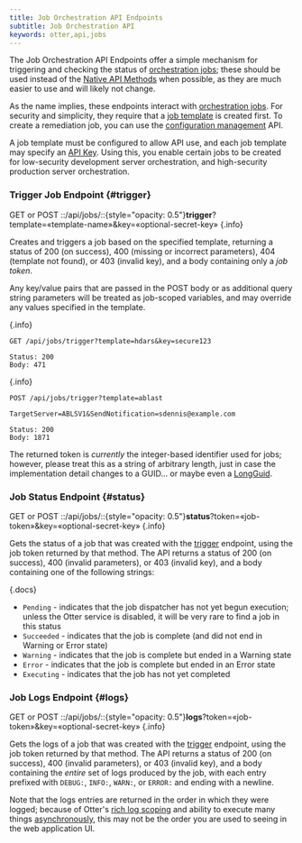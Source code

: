 ```yaml
---
title: Job Orchestration API Endpoints
subtitle: Job Orchestration API
keywords: otter,api,jobs
---
```


<style type="text/css">
    th {
        font-weight: normal;
        font-style: italic;
    }
</style>


The Job Orchestration API Endpoints offer a simple mechanism for triggering and checking the status of [orchestration jobs](../../core-concepts/jobs#orchestration); these should be used instead of the [Native API Methods](../api#native) when possible, as they are much easier to use and will likely not change.

As the name implies, these endpoints interact with [orchestration jobs](../../core-concepts/jobs#orchestration). For security and simplicity, they require that a [job template](../../core-concepts/jobs#templates) is created first. To create a remediation job, you can use the [configuration management](configuration-management#trigger-remediation) API.

A job template must be configured to allow API use, and each job template may specify an [API Key](../../administration/security#api-keys). Using this, you enable certain jobs to be created for low-security development server orchestration, and high-security production server orchestration.

### Trigger Job Endpoint {#trigger}

GET or POST ::/api/jobs/::{style="opacity: 0.5"}**trigger**?template=&laquo;template-name&raquo;&amp;key=&laquo;optional-secret-key&raquo; {.info}

Creates and triggers a job based on the specified template, returning a status of 200 (on success), 400 (missing or incorrect parameters), 404 (template not found), or 403 (invalid key), and a body containing only a *job token*.

Any key/value pairs that are passed in the POST body or as additional query string parameters will be treated as job-scoped variables, and may override any values specified in the template.

<tab-block>
<tab name="Simple GET">

{.info}
```
GET /api/jobs/trigger?template=hdars&key=secure123
```

```
Status: 200
Body: 471
```

</tab>
<tab name="POST with Variables">

{.info}
```
POST /api/jobs/trigger?template=ablast

TargetServer=ABLSV1&SendNotification=sdennis@example.com
```

```
Status: 200
Body: 1871
```

</tab>
</tab-block>

The returned token is *currently* the integer-based identifier used for jobs; however, please treat this as a string of arbitrary length, just in case the implementation detail changes to a GUID... or maybe even a [LongGuid](https://www.nuget.org/packages/Rubbishsoft.LongGuid/).

### Job Status Endpoint {#status}

GET or POST ::/api/jobs/::{style="opacity: 0.5"}**status**?token=&laquo;job-token&raquo;&amp;key=&laquo;optional-secret-key&raquo; {.info}

Gets the status of a job that was created with the [trigger](#trigger) endpoint, using the job token returned by that method. The API returns a status of 200 (on success), 400 (invalid parameters), or 403 (invalid key), and a body containing one of the following strings:

{.docs}
- `Pending` - indicates that the job dispatcher has not yet begun execution; unless the Otter service is disabled, it will be very rare to find a job in this status
- `Succeeded` - indicates that the job is complete (and did not end in Warning or Error state)
- `Warning` - indicates that the job is complete but ended in a Warning state
- `Error` - indicates that the job is complete but ended in an Error state
- `Executing` - indicates that the job has not yet completed

### Job Logs Endpoint {#logs}

GET or POST ::/api/jobs/::{style="opacity: 0.5"}**logs**?token=&laquo;job-token&raquo;&amp;key=&laquo;optional-secret-key&raquo; {.info}

Gets the logs of a job that was created with the [trigger](#trigger) endpoint, using the job token returned by that method. The API returns a status of 200 (on success), 400 (invalid parameters), or 403 (invalid key), and a body containing the *entire* set of logs produced by the job, with each entry prefixed with `DEBUG:`, `INFO:`, `WARN:`, or `ERROR:` and ending with a newline.

Note that the logs entries are returned in the order in which they were logged; because of Otter's [rich log scoping](../../execution-engine/statements-and-blocks#logs) and ability to execute many things [asynchronously](../../execution-engine/statements-and-blocks/general-blocks#asynchronous), this may not be the order you are used to seeing in the web application UI.
